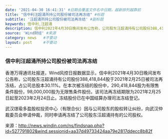 ```yaml
---
date: '2021-04-30 16:41:31' #日期会覆盖文件名中日期，越新排列越靠前
title: "信中利汪超涌所持公司股份被司法再冻结" #标题
subtitle: '汪超涌所持公司股份被司法再冻结' #副标题
keywords: 信中利,汪超涌
description: 信中利2021年4月30日晚间发布公告称，公司股东汪超涌持有公司股份388,418,844股于2021年2月25日被司法再冻结，占公司总股本30.11%。
source: 'Wind财经' #来源
category: news   #不要动
layout: post     #不要动
---
```


### 信中利汪超涌所持公司股份被司法再冻结

香港万得通讯社报道，Wind风控日报数据显示，信中利2021年4月30日晚间发布公告称，公司股东汪超涌持有公司股份388,418,844股于2021年2月25日被司法再冻结，占公司总股本30.11%。在本次被冻结的股份中，290,418,844股为有限售条件股份，98,000,000股为无限售条件股份。该司法再冻结期限为2021年2月25日起至2023年2月24日止。冻结股份已在中国结算办理司法冻结登记。

武汉璟瑜多盈股权投资中心（有限合伙）因与公司股东的股权转让纠纷，向武汉仲裁委员会申请仲裁，同时申请再冻结了公司股东汪超涌持有的公司股权。

来源：http://news.windin.com/ns/findsnap.php?id=527791802&wind.sessionid=aa37d49733424aa79e2817ddecc8b82f

